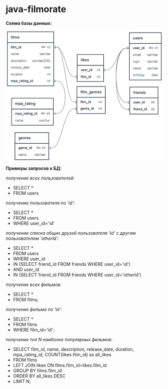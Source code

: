 # java-filmorate
**Схема базы данных:**

![BD scheme](BDcheme.png)

**Примеры запросов к БД:**

*получение всех пользователей:* 
* SELECT *
* FROM users

*получение пользователя по 'id':* 
* SELECT * 
* FROM users 
* WHERE user_id='id'

*получение списка общих друзей пользователя 'id' с другим пользователем 'otherId':*
* SELECT *
* FROM users
* WHERE user_id
* IN (SELECT friend_id FROM friends WHERE user_id='id')
* AND user_id
* IN (SELECT friend_id FROM friends WHERE user_id='otherId')

*получение всех фильмов:* 
* SELECT * 
* FROM films;

*получение фильма по 'id':* 
* SELECT * 
* FROM films
* WHERE film_id='id';

*получение топ N наиболее популярных фильмов:* 
* SELECT  film_id, name, description, release_date, duration, mpa_rating_id, COUNT(likes.film_id) as all_likes
* FROM films
* LEFT JOIN likes ON films.film_id=likes.film_id
* GROUP BY films.film_id
* ORDER BY all_likes DESC
* LIMIT N;